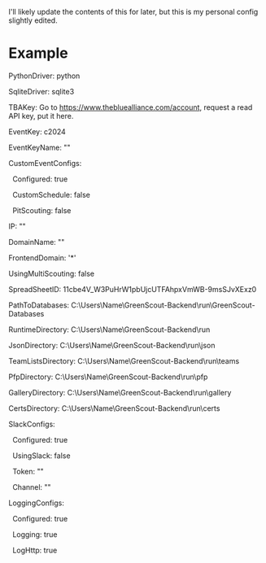 
I'll likely update the contents of this for later, but this is my personal config slightly edited.
# Example

PythonDriver: python

SqliteDriver: sqlite3

TBAKey: Go to https://www.thebluealliance.com/account, request a read API key, put it here. 

EventKey: c2024

EventKeyName: ""

CustomEventConfigs:

  Configured: true

  CustomSchedule: false

  PitScouting: false

IP: ""

DomainName: ""

FrontendDomain: '*'

UsingMultiScouting: false

SpreadSheetID: 11cbe4V_W3PuHrW1pbUjcUTFAhpxVmWB-9msSJvXExz0

PathToDatabases: C:\Users\Name\GreenScout-Backend\run\GreenScout-Databases

RuntimeDirectory: C:\Users\Name\GreenScout-Backend\run

JsonDirectory: C:\Users\Name\GreenScout-Backend\run\json

TeamListsDirectory: C:\Users\Name\GreenScout-Backend\run\teams

PfpDirectory: C:\Users\Name\GreenScout-Backend\run\pfp

GalleryDirectory: C:\Users\Name\GreenScout-Backend\run\gallery

CertsDirectory: C:\Users\Name\GreenScout-Backend\run\certs

SlackConfigs: 

  Configured: true

  UsingSlack: false

  Token: ""

  Channel: ""

LoggingConfigs:

  Configured: true

  Logging: true

  LogHttp: true
